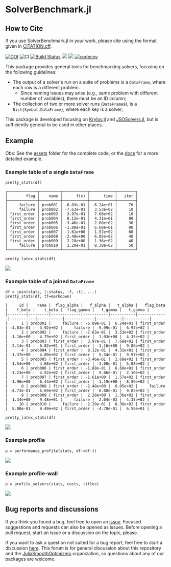 # SolverBenchmark.jl

## How to Cite

If you use SolverBenchmark.jl in your work, please cite using the format given in [CITATION.cff](https://github.com/JuliaSmoothOptimizers/SolverBenchmark.jl/blob/main/CITATION.cff).

[![DOI](https://zenodo.org/badge/DOI/10.5281/zenodo.3948381.svg)](https://doi.org/10.5281/zenodo.3948381)
![CI](https://github.com/JuliaSmoothOptimizers/SolverBenchmark.jl/workflows/CI/badge.svg)
[![Build Status](https://api.cirrus-ci.com/github/JuliaSmoothOptimizers/SolverBenchmark.jl.svg)](https://cirrus-ci.com/github/JuliaSmoothOptimizers/SolverBenchmark.jl)
[![](https://img.shields.io/badge/docs-stable-3f51b5.svg)](https://JuliaSmoothOptimizers.github.io/SolverBenchmark.jl/stable)
[![](https://img.shields.io/badge/docs-dev-3f51b5.svg)](https://JuliaSmoothOptimizers.github.io/SolverBenchmark.jl/dev)
[![codecov](https://codecov.io/gh/JuliaSmoothOptimizers/SolverBenchmark.jl/branch/main/graph/badge.svg?token=E0srGT31Xi)](https://codecov.io/gh/JuliaSmoothOptimizers/SolverBenchmark.jl)

This package provides general tools for benchmarking solvers, focusing on the following
guidelines:
- The output of a solver's run on a suite of problems is a `DataFrame`, where each row
  is a different problem.
  - Since naming issues may arise (e.g., same problem with different number of
    variables), there must be an ID column;
- The collection of two or more solver runs (`DataFrame`s), is a
  `Dict{Symbol,DataFrame}`, where each key is a solver;

This package is developed focusing on
[Krylov.jl](https://github.com/JuliaSmoothOptimizers/Krylov.jl) and
[JSOSolvers.jl](https://github.com/JuliaSmoothOptimizers/JSOSolvers.jl), but is
sufficiently general to be used in other places.

## Example

Obs: See the [assets](assets) folder for the complete code, or the [docs](https://JuliaSmoothOptimizers.github.io/SolverBenchmark.jl/latest) for a more detailed example.

### Example table of a single `DataFrame`

`pretty_stats(df)`

```
┌─────────────┬─────────┬───────────┬───────────┬────────┐
│        flag │    name │      f(x) │      time │   iter │
├─────────────┼─────────┼───────────┼───────────┼────────┤
│     failure │ prob001 │ -6.89e-01 │  6.24e+01 │     70 │
│     failure │ prob002 │ -7.63e-01 │  3.53e+02 │     10 │
│ first_order │ prob003 │  3.97e-01 │  7.68e+02 │     10 │
│ first_order │ prob004 │  8.12e-01 │  4.31e+01 │     80 │
│ first_order │ prob005 │ -3.46e-01 │  2.68e+02 │     30 │
│ first_order │ prob006 │ -1.88e-01 │  6.68e+01 │     80 │
│ first_order │ prob007 │ -1.61e+00 │  1.57e+02 │     60 │
│ first_order │ prob008 │ -2.48e+00 │  6.05e+02 │     40 │
│ first_order │ prob009 │  2.28e+00 │  1.36e+02 │     40 │
│     failure │ prob010 │  2.20e-01 │  8.38e+02 │     50 │
└─────────────┴─────────┴───────────┴───────────┴────────┘
```

`pretty_latex_stats(df)`

![](assets/alpha.svg)

### Example table of a joined `DataFrame`

```
df = join(stats, [:status, :f, :t], ...)
pretty_stats(df, tf=markdown)
```

```
|     id |    name |  flag_alpha |   f_alpha |   t_alpha |   flag_beta |    f_beta |    t_beta |  flag_gamma |   f_gamma |   t_gamma |
|--------|---------|-------------|-----------|-----------|-------------|-----------|-----------|-------------|-----------|-----------|
|      1 | prob001 |     failure | -6.89e-01 |  6.24e+01 | first_order | -4.83e-01 |  3.92e+02 |     failure | -9.99e-01 |  6.97e+02 |
|      2 | prob002 |     failure | -7.63e-01 |  3.53e+02 | first_order | -1.16e+00 |  4.79e+02 | first_order |  1.03e+00 |  4.35e+02 |
|      3 | prob003 | first_order |  3.97e-01 |  7.68e+02 | first_order | -2.14e-01 |  6.82e+01 | first_order | -1.16e+00 |  9.86e+02 |
|      4 | prob004 | first_order |  8.12e-01 |  4.31e+01 | first_order | -1.37e+00 |  4.80e+02 | first_order |  5.34e-01 |  9.97e+02 |
|      5 | prob005 | first_order | -3.46e-01 |  2.68e+02 | first_order | -1.54e+00 |  4.68e+02 | first_order | -3.08e-01 |  5.08e+02 |
|      6 | prob006 | first_order | -1.88e-01 |  6.68e+01 | first_order | -1.23e+00 |  4.52e+02 | first_order |  9.86e-01 |  2.16e+02 |
|      7 | prob007 | first_order | -1.61e+00 |  1.57e+02 | first_order | -1.96e+00 |  6.44e+02 | first_order | -1.19e+00 |  8.59e+02 |
|      8 | prob008 | first_order | -2.48e+00 |  6.05e+02 |     failure | -4.73e-01 |  6.69e+02 | first_order |  6.80e-01 |  9.05e+02 |
|      9 | prob009 | first_order |  2.28e+00 |  1.36e+02 | first_order |  1.34e+00 |  9.48e+01 |     failure |  2.04e-03 |  4.35e+02 |
|     10 | prob010 |     failure |  2.20e-01 |  8.38e+02 | first_order |  8.08e-01 |  9.49e+02 | first_order | -4.78e-01 |  6.59e+01 |
```

`pretty_latex_stats(df)`

![](assets/joined.svg)

### Example profile

`p = performance_profile(stats, df->df.t)`

![](assets/profile1.svg)

### Example profile-wall

`p = profile_solvers(stats, costs, titles)`

![](assets/profile2.svg)

## Bug reports and discussions

If you think you found a bug, feel free to open an [issue](https://github.com/JuliaSmoothOptimizers/SolverBenchmark.jl/issues).
Focused suggestions and requests can also be opened as issues. Before opening a pull request, start an issue or a discussion on the topic, please.

If you want to ask a question not suited for a bug report, feel free to start a discussion [here](https://github.com/JuliaSmoothOptimizers/Organization/discussions). This forum is for general discussion about this repository and the [JuliaSmoothOptimizers](https://github.com/JuliaSmoothOptimizers) organization, so questions about any of our packages are welcome.
